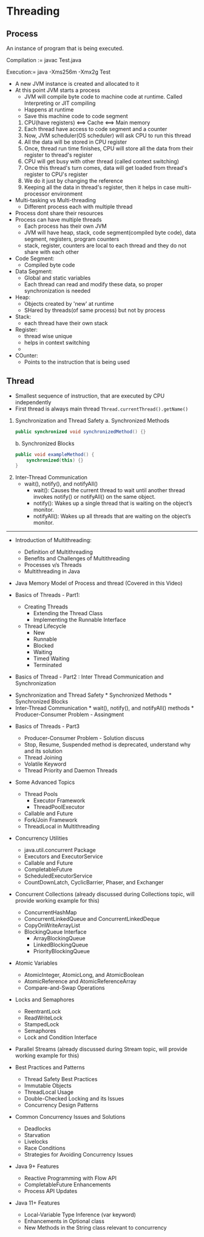 # Threading
## Process
An instance of program that is being executed.

Compilation := javac Test.java

Execution:= java -Xms256m -Xmx2g Test

- A new JVM instance is created and allocated to it
- At this point JVM starts a process
    * JVM will compile byte code to machine code at runtime. Called Interpreting or JIT compiling
    * Happens at runtime
    * Save this machine code to code segment
    1. CPU(have registers) <==> Cache <==> Main memory
    2. Each thread have access to code segment and a counter
    3. Now, JVM scheduler(OS scheduler) will ask CPU to run this thread
    4. All the data will be stored in CPU register
    5. Once, thread run time finishes, CPU will store all the data from their register to thread's register
    6. CPU will get busy with other thread (called context switching)
    7. Once this thread's turn comes, data will get loaded from thread's register to CPU's register
    8. We do it just by changing the reference
    9. Keeping all the data in thread's register, then it helps in case multi-processor environment
- Multi-tasking vs Multi-threading
    * Different process each with multiple thread
- Process dont share their resources
- Process can have multiple threads
    * Each process has their own JVM
    * JVM will have heap, stack, code segment(compiled byte code), data segment, registers, program counters
    * stack, register, counters are local to each thread and they do not share with each other
- Code Segment:
    - Compiled byte code
- Data Segment:
    - Global and static variables
    - Each thread can read and modify these data, so proper synchronization is needed
- Heap:
    - Objects created by 'new' at runtime
    - SHared by threads(of same process) but not by process
- Stack:
    - each thread have their own stack
- Register:
    - thread wise unique
    - helps in context switching
    - 
- COunter:
    - Points to the instruction that is being used
## Thread
- Smallest sequence of instruction, that are executed by CPU independently
- First thread is always main thread ```Thread.currentThread().getName()```

1. Synchronization and Thread Safety
    a. Synchronized Methods
    ```java
    public synchronized void synchronizedMethod() {}
    ```
    b. Synchronized Blocks
    ```java
    public void exampleMethod() {
        synchronized(this) {}
    }
    ```
2. Inter-Thread Communication
    * wait(), notify(), and notifyAll()
        - wait(): Causes the current thread to wait until another thread invokes notify() or notifyAll() on the same object.
	    - notify(): Wakes up a single thread that is waiting on the object’s monitor.
	    - notifyAll(): Wakes up all threads that are waiting on the object’s monitor.
    

---

-  Introduction of Multithreading:
     * Definition of Multithreading
     * Benefits and Challenges of Multithreading
     * Processes v/s Threads
     * Multithreading in Java

-  Java Memory Model of Process and thread (Covered in this Video)

-  Basics of Threads - Part1: 
     * Creating Threads
         * Extending the Thread Class
         * Implementing the Runnable Interface
     * Thread Lifecycle
         * New
         * Runnable
         * Blocked
         * Waiting
         * Timed Waiting
         * Terminated

-  Basics of Thread - Part2 : Inter Thread Communication and Synchronization
  * Synchronization and Thread Safety
         * Synchronized Methods
             * Synchronized Blocks
 * Inter-Thread Communication
         * wait(), notify(), and notifyAll() methods
        * Producer-Consumer Problem - Assingment
         
 
- Basics of Threads - Part3 
     * Producer-Consumer Problem - Solution discuss
    * Stop, Resume, Suspended method is deprecated, understand why and its solution
     * Thread Joining
     * Volatile Keyword
     * Thread Priority and Daemon Threads
 
-  Some Advanced Topics
     * Thread Pools
         * Executor Framework
         * ThreadPoolExecutor
     * Callable and Future
     * Fork/Join Framework
     * ThreadLocal in Multithreading

-  Concurrency Utilities
     * java.util.concurrent Package
     * Executors and ExecutorService
     * Callable and Future
     * CompletableFuture
     * ScheduledExecutorService
     * CountDownLatch, CyclicBarrier, Phaser, and Exchanger

-  Concurrent Collections (already discussed during Collections topic, will provide working example for this)
     * ConcurrentHashMap
     * ConcurrentLinkedQueue and ConcurrentLinkedDeque
     * CopyOnWriteArrayList
     * BlockingQueue Interface
         * ArrayBlockingQueue
         * LinkedBlockingQueue
         * PriorityBlockingQueue

-  Atomic Variables
     * AtomicInteger, AtomicLong, and AtomicBoolean
     * AtomicReference and AtomicReferenceArray
     * Compare-and-Swap Operations

-  Locks and Semaphores
     * ReentrantLock
     * ReadWriteLock
     * StampedLock
     * Semaphores
     * Lock and Condition Interface

-  Parallel Streams (already discussed during Stream topic, will provide working example for this)

 -  Best Practices and Patterns
     * Thread Safety Best Practices
     * Immutable Objects
     * ThreadLocal Usage
     * Double-Checked Locking and its Issues
     * Concurrency Design Patterns

-  Common Concurrency Issues and Solutions
     * Deadlocks
     * Starvation
     * Livelocks
     * Race Conditions
     * Strategies for Avoiding Concurrency Issues

-  Java 9+ Features
     * Reactive Programming with Flow API
     * CompletableFuture Enhancements
     * Process API Updates

-  Java 11+ Features
     * Local-Variable Type Inference (var keyword)
     * Enhancements in Optional class
     * New Methods in the String class relevant to concurrency